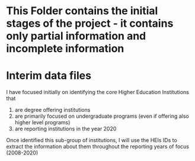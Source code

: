 # This Folder contains the initial stages of the project - it contains only partial information and incomplete information  

# Interim data files 

I have focused initially on identifying the core Higher Education Institutions that 
1) are degree offering institutions
2) are primarily focused on undergraduate programs (even if offering also higher level programs) 
3) are reporting institutions in the year 2020

Once identified this sub-group of institutions, I will use the HEIs IDs to extract the information about them throughout the reporting years of focus (2008-2020)

